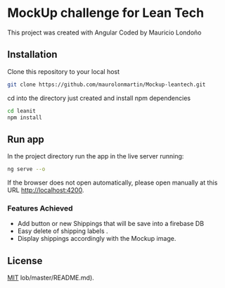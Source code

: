# MockUp challenge for Lean Tech

This project was created with Angular 
Coded by Mauricio Londoño

## Installation

Clone this repository to your local host

```bash
git clone https://github.com/maurolonmartin/Mockup-leantech.git
```

cd into the directory just created and install npm dependencies

```bash
cd leanit
npm install
```

## Run app

In the project directory run the app in the live server running:

```bash
ng serve --o
```

If the browser does not open automatically, please open manually at this URL [http://localhost:4200](http://localhost:3000).

### Features Achieved

- Add button or new Shippings that will be save into a firebase DB
- Easy delete of shipping labels .  
- Display shippings accordingly with the Mockup image.


## License

[MIT](https://choosealicense.com/licenses/mit/)
lob/master/README.md).
